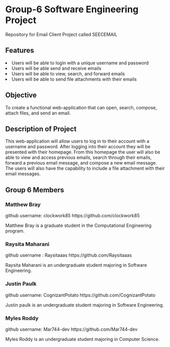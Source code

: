# Group-6 Software Engineering Project
Repository for Email Client Project called SEECEMAIL
<h2>Features</h2>
  <li>Users will be able to login with a unique username and password</li>
  <li>Users will be able send and receive emails</li>
  <li>Users will be able to view, search, and forward emails</li>
  <li>Users will be able to send file attachments with their emails</li>

<h2>Objective</h2>
To create a functional web-application that can open, search, compose, attach files, and send an email.

<h2>Description of Project</h2>
This web-application will allow users to log in to their account with a username and password.  After logging into their account they will be presented with their homepage.  From this homepage the user will also be able to view and access previous emails, search through their emails, forward a previous email message, and compose a new email message.  The users will also have the capability to include a file attachment with their email messages.

<h2>Group 6 Members</h2>

<h3>Matthew Bray</h3>
github username: clockwork85 https://github.com/clockwork85

Matthew Bray is a graduate student in the Computational Engineering program.  








<h3>Raysita Maharani</h3>
github username : Raysitaaas https://github.com/Raysitaaas

Raysita Maharani is an undergraduate student majoring in Software Engineering.







<h3>Justin Paulk</h3>
github username: CognizantPotato https://github.com/CognizantPotato

Justin paulk is an undergraduate student majoring in Software Engineering.







<h3>Myles Roddy</h3>
github username: Mar744-dev https://github.com/Mar744-dev

Myles Roddy is an undergraduate student majoring in Computer Science.
